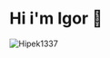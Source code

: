 




# Hi i'm Igor 👋
![Hipek1337](https://github-readme-stats.vercel.app/api?username=Japcio1337&show_icons=true&theme=cobalt)


